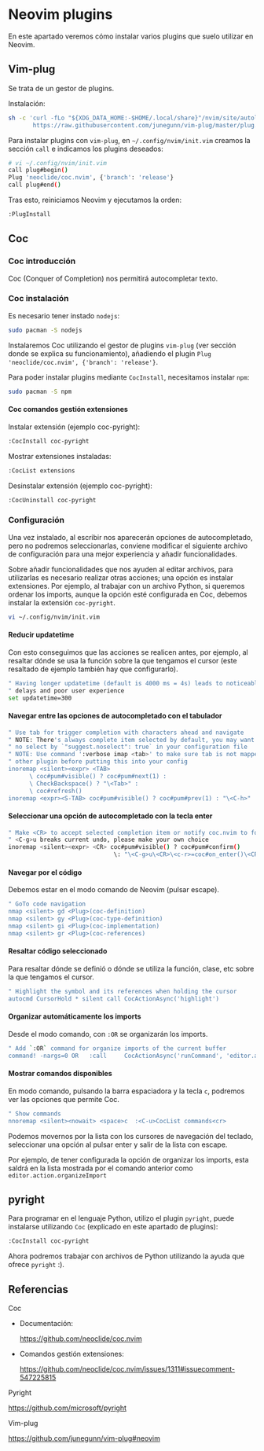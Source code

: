 # Neovim plugins

En este apartado veremos cómo instalar varios plugins que suelo utilizar en Neovim.

## Vim-plug

Se trata de un gestor de plugins.

Instalación:

```bash
sh -c 'curl -fLo "${XDG_DATA_HOME:-$HOME/.local/share}"/nvim/site/autoload/plug.vim --create-dirs \
       https://raw.githubusercontent.com/junegunn/vim-plug/master/plug.vim'
```

Para instalar plugins con `vim-plug`, en `~/.config/nvim/init.vim` creamos la sección `call` e indicamos los plugins deseados:

```bash
# vi ~/.config/nvim/init.vim
call plug#begin()
Plug 'neoclide/coc.nvim', {'branch': 'release'}
call plug#end()
```

Tras esto, reiniciamos Neovim y ejecutamos la orden:

```bash
:PlugInstall
```

## Coc

### Coc introducción

Coc (Conquer of Completion) nos permitirá autocompletar texto.

### Coc instalación

Es necesario tener instado `nodejs`:

```bash
sudo pacman -S nodejs
```

Instalaremos Coc utilizando el gestor de plugins `vim-plug` (ver sección donde se explica su funcionamiento), añadiendo el plugin `Plug 'neoclide/coc.nvim', {'branch': 'release'}`.

Para poder instalar plugins mediante `CocInstall`, necesitamos instalar `npm`:

```bash
sudo pacman -S npm
```

#### Coc comandos gestión extensiones

Instalar extensión (ejemplo coc-pyright):

```bash
:CocInstall coc-pyright
```

Mostrar extensiones instaladas:

```bash
:CocList extensions
```

Desinstalar extensión (ejemplo coc-pyright):

```bash
:CocUninstall coc-pyright
```

### Configuración

Una vez instalado, al escribir nos aparecerán opciones de autocompletado, pero no podremos seleccionarlas, conviene modificar el siguiente archivo de configuración para una mejor experiencia y añadir funcionalidades.

Sobre añadir funcionalidades que nos ayuden al editar archivos, para utilizarlas es necesario realizar otras acciones; una opción es instalar extensiones. Por ejemplo, al trabajar con un archivo Python, si queremos ordenar los imports, aunque la opción esté configurada en Coc, debemos instalar la extensión `coc-pyright`.

```bash
vi ~/.config/nvim/init.vim
```

#### Reducir updatetime

Con esto conseguimos que las acciones se realicen antes, por ejemplo, al resaltar dónde se usa la función sobre la que tengamos el cursor (este resaltado de ejemplo también hay que configurarlo).

```bash
" Having longer updatetime (default is 4000 ms = 4s) leads to noticeable
" delays and poor user experience
set updatetime=300
```

#### Navegar entre las opciones de autocompletado con el tabulador

```bash
" Use tab for trigger completion with characters ahead and navigate
" NOTE: There's always complete item selected by default, you may want to enable
" no select by `"suggest.noselect": true` in your configuration file
" NOTE: Use command ':verbose imap <tab>' to make sure tab is not mapped by
" other plugin before putting this into your config
inoremap <silent><expr> <TAB>
      \ coc#pum#visible() ? coc#pum#next(1) :
      \ CheckBackspace() ? "\<Tab>" :
      \ coc#refresh()
inoremap <expr><S-TAB> coc#pum#visible() ? coc#pum#prev(1) : "\<C-h>"
```

#### Seleccionar una opción de autocompletado con la tecla enter

```bash
" Make <CR> to accept selected completion item or notify coc.nvim to format
" <C-g>u breaks current undo, please make your own choice
inoremap <silent><expr> <CR> coc#pum#visible() ? coc#pum#confirm()
                              \: "\<C-g>u\<CR>\<c-r>=coc#on_enter()\<CR>"
```

#### Navegar por el código

Debemos estar en el modo comando de Neovim (pulsar escape).

```bash
" GoTo code navigation
nmap <silent> gd <Plug>(coc-definition)
nmap <silent> gy <Plug>(coc-type-definition)
nmap <silent> gi <Plug>(coc-implementation)
nmap <silent> gr <Plug>(coc-references)
```

#### Resaltar código seleccionado

Para resaltar dónde se definió o dónde se utiliza la función, clase, etc sobre la que tengamos el cursor.

```bash
" Highlight the symbol and its references when holding the cursor
autocmd CursorHold * silent call CocActionAsync('highlight')
```

#### Organizar automáticamente los imports

Desde el modo comando, con `:OR` se organizarán los imports.

```bash
" Add `:OR` command for organize imports of the current buffer
command! -nargs=0 OR   :call     CocActionAsync('runCommand', 'editor.action.organizeImport')
```

#### Mostrar comandos disponibles

En modo comando, pulsando la barra espaciadora y la tecla `c`, podremos ver las opciones que permite Coc.

```bash
" Show commands
nnoremap <silent><nowait> <space>c  :<C-u>CocList commands<cr>
```

Podemos movernos por la lista con los cursores de navegación del teclado, seleccionar una opción al pulsar enter y salir de la lista con escape.

Por ejemplo, de tener configurada la opción de organizar los imports, esta saldrá en la lista mostrada por el comando anterior como `editor.action.organizeImport`

## pyright

Para programar en el lenguaje Python, utilizo el plugin `pyright`, puede instalarse utilizando `Coc` (explicado en este apartado de plugins):

```bash
:CocInstall coc-pyright
```

Ahora podremos trabajar con archivos de Python utilizando la ayuda que ofrece `pyright` :).

## Referencias

Coc

- Documentación:

  <https://github.com/neoclide/coc.nvim>

- Comandos gestión extensiones:

  <https://github.com/neoclide/coc.nvim/issues/1311#issuecomment-547225815>

Pyright

<https://github.com/microsoft/pyright>

Vim-plug

<https://github.com/junegunn/vim-plug#neovim>

